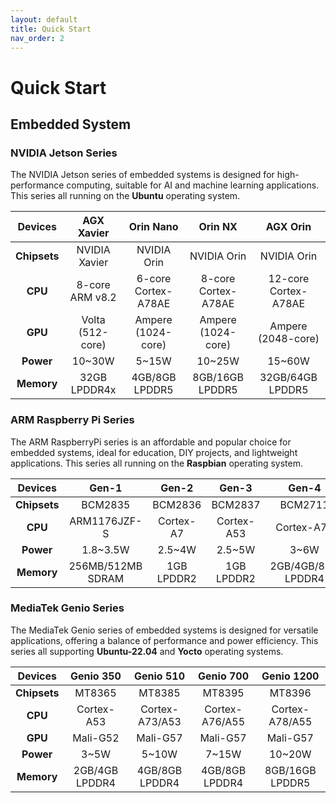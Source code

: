 ```yaml
---
layout: default
title: Quick Start
nav_order: 2
---
```


# Quick Start

## **Embedded System**

### NVIDIA Jetson Series

The NVIDIA Jetson series of embedded systems is designed for high-performance computing, suitable for AI and machine learning applications. This series all running on the **Ubuntu** operating system.

|  Devices     | AGX Xavier        | Orin Nano     | Orin NX          | AGX Orin          |
|:------------:|:-----------------:|:-------------:|:----------------:|:-----------------:|
| **Chipsets** | NVIDIA Xavier     | NVIDIA Orin   | NVIDIA Orin      | NVIDIA Orin       |
| **CPU**      | 8-core ARM v8.2   | 6-core Cortex-A78AE | 8-core Cortex-A78AE | 12-core Cortex-A78AE |
| **GPU**      | Volta (512-core)  | Ampere (1024-core) | Ampere (1024-core) | Ampere (2048-core) |
| **Power**    | 10~30W            | 5~15W         | 10~25W           | 15~60W            |
| **Memory**   | 32GB LPDDR4x      | 4GB/8GB LPDDR5 | 8GB/16GB LPDDR5  | 32GB/64GB LPDDR5  |

 
### ARM Raspberry Pi Series

The ARM RaspberryPi series is an affordable and popular choice for embedded systems, ideal for education, DIY projects, and lightweight applications. This series all running on the **Raspbian** operating system.

|  Devices  | Gen-1        | Gen-2        | Gen-3        | Gen-4        | Gen-5         |
|:----------:|:-----------:|:-----------:|:-----------:|:-----------:|:------------:|
| **Chipsets** | BCM2835    | BCM2836      | BCM2837      | BCM2711      | BCM2712       |
| **CPU**    | ARM1176JZF-S | Cortex-A7    | Cortex-A53   | Cortex-A72   | Cortex-A76    |
| **Power**  | 1.8~3.5W    | 2.5~4W       | 2.5~5W       | 3~6W         | 4~8W          |
| **Memory** | 256MB/512MB SDRAM | 1GB LPDDR2 | 1GB LPDDR2  | 2GB/4GB/8GB LPDDR4 | 4GB/8GB LPDDR4 |

### MediaTek Genio Series

The MediaTek Genio series of embedded systems is designed for versatile applications, offering a balance of performance and power efficiency. This series all supporting **Ubuntu-22.04** and **Yocto** operating systems.

|  Devices     | Genio 350    | Genio 510     | Genio 700     | Genio 1200     |
| :----------: |:------------:|:-------------:|:-------------:|:--------------:|
| **Chipsets** |  MT8365      |  MT8385       |   MT8395      |   MT8396       |
| **CPU**      | Cortex-A53   | Cortex-A73/A53 | Cortex-A76/A55 | Cortex-A78/A55 |
| **GPU**      | Mali-G52     | Mali-G57      | Mali-G57      | Mali-G57       |
| **Power**    | 3~5W         | 5~10W         | 7~15W         | 10~20W         |
| **Memory**   | 2GB/4GB LPDDR4 | 4GB/8GB LPDDR4 | 4GB/8GB LPDDR4 | 8GB/16GB LPDDR5 |